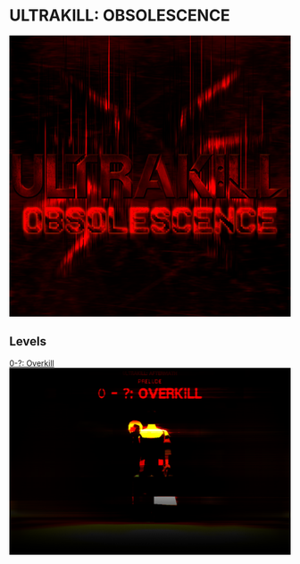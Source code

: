 # ULTRAKILL: OBSOLESCENCE
![](https://github.com/DJPopsicle/ULTRAKILL-Custom-Levels/blob/main/Campaigns/ULTRAKILL-OBSOLESCENCE/ULTRAKILL%20OBSOLESCENCE%20Bundle%20Icon.png)

## Levels
[0-?: Overkill](https://github.com/DJPopsicle/ULTRAKILL-Custom-Levels/blob/main/Campaigns/ULTRAKILL-OBSOLESCENCE/Levels/Overkill/Overkill.doomah)
![](https://github.com/DJPopsicle/ULTRAKILL-Custom-Levels/blob/main/Campaigns/ULTRAKILL-OBSOLESCENCE/Levels/Overkill/Overkill%20Cover.png)